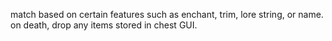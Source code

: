 match based on certain features such as enchant, trim, lore string, or name.
on death, drop any items stored in chest GUI.